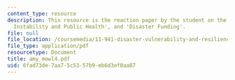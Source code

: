 ```yaml
---
content_type: resource
description: This resource is the reaction paper by the student on the topics 'Climate
  Instability and Public Health', and 'Disaster Funding'.
file: null
file_location: /coursemedia/11-941-disaster-vulnerability-and-resilience-spring-2005/6fad73de7aa75c5357b9eb6d3ef0aa87_amy_mowl4.pdf
file_type: application/pdf
resourcetype: Document
title: amy_mowl4.pdf
uid: 6fad73de-7aa7-5c53-57b9-eb6d3ef0aa87
---
```

